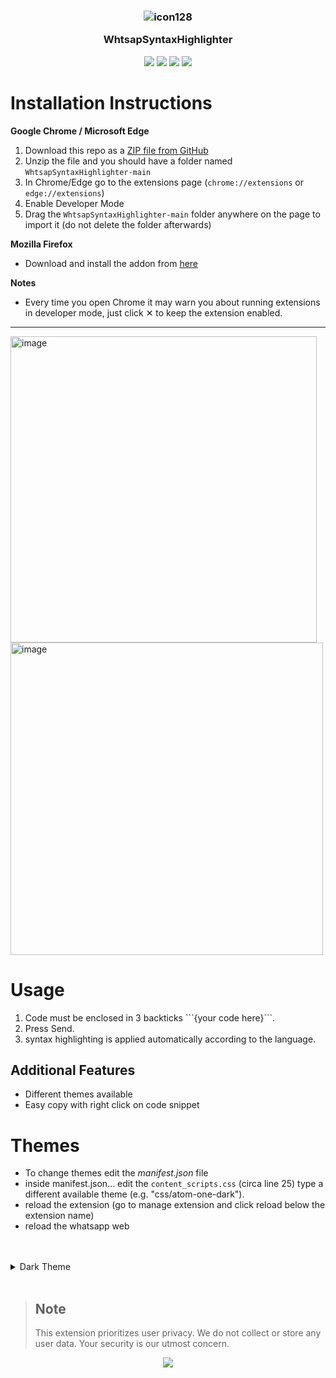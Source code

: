 <h3 align="center">

![icon128](https://github.com/qmigo/WhtsapSyntaxHighlighter/assets/39450902/43c15d84-b331-48c2-b735-b018abce69c5)



WhtsapSyntaxHighlighter
	
</h3>
<p align="center">
	<a href="https://github.com/qmigo/WhtsapSyntaxHighlighter/stargazers"><img src="https://img.shields.io/github/stars/qmigo/WhtsapSyntaxHighlighter?colorA=363a4f&colorB=b7bdf8&style=for-the-badge"></a>
	<a href="https://github.com/qmigo/WhtsapSyntaxHighlighter/issues"><img src="https://img.shields.io/github/issues/qmigo/WhtsapSyntaxHighlighter?colorA=363a4f&colorB=f5a97f&style=for-the-badge"></a>
	<a href="https://github.com/qmigo/WhtsapSyntaxHighlighter/contributors"><img src="https://img.shields.io/github/contributors/qmigo/WhtsapSyntaxHighlighter?colorA=363a4f&colorB=a6da95&style=for-the-badge"></a>
	<a href="https://developer.chrome.com/docs/extensions/develop/migrate/what-is-mv3"><img src="https://img.shields.io/badge/Manifest-v3-f2cdcd?logo=w3c&logoColor=fff&style=for-the-badge&labelColor=302D41"></a>
</p>






# Installation Instructions
**Google Chrome / Microsoft Edge**
1. Download this repo as a [ZIP file from GitHub](https://github.com/qmigo/WhtsapSyntaxHighlighter/archive/master.zip)
2. Unzip the file and you should have a folder named `WhtsapSyntaxHighlighter-main`
3. In Chrome/Edge go to the extensions page (`chrome://extensions` or `edge://extensions`)
4. Enable Developer Mode
5. Drag the `WhtsapSyntaxHighlighter-main` folder anywhere on the page to import it (do not delete the folder afterwards)

**Mozilla Firefox**
* Download and install the addon from [here](https://addons.mozilla.org/en-US/firefox/addon/whatsapp-syntax-highlighter)

**Notes**
* Every time you open Chrome it may warn you about running extensions in developer mode, just click  &#10005; to keep the extension enabled.


<hr>

<img width="490" alt="image" src="https://github.com/qmigo/WhtsapSyntaxHighlighter/assets/39450902/c8e381ca-aa73-45a4-a899-976e7ae534a5">

<img width="500" alt="image" src="https://github.com/qmigo/WhtsapSyntaxHighlighter/assets/39450902/0db59e55-f02d-4a0e-9b11-89a479799ae1">

# Usage
1. Code must be enclosed in 3 backticks  \```{your code here}\```.
2. Press Send.
3. syntax highlighting is applied automatically according to the language.

## Additional Features
- Different themes available
- Easy copy with right click on code snippet

# Themes

- To change themes edit the _manifest.json_ file
- inside manifest.json... edit the `content_scripts.css` (circa line 25) type a different available theme (e.g. "css/atom-one-dark").
- reload the extension (go to manage extension and click reload below the extension name)
- reload the whatsapp web
<br>
<br>

<details><summary>Dark Theme</summary>
<p>
	
- atom-one-dark
	
- catppuccin
  
- dark
  
- dracula
  
- github-dark
  
- night-owl
  
- nord
  
- shades-of-purple
  
- synth

- wapp-theme

</p>
</details>

<br>

>## Note
>This extension prioritizes user privacy. We do not collect or store any user data. Your security is our utmost concern.
<p align="center">
	<a href="https://github.com/catppuccin/catppuccin/blob/main/LICENSE"><img src="https://img.shields.io/static/v1.svg?style=for-the-badge&label=License&message=GPL3&logoColor=d9e0ee&colorA=363a4f&colorB=b7bdf8"/></a>
</p>




